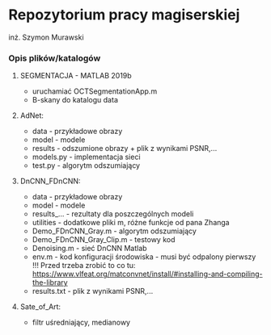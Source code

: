 # Repozytorium pracy magiserskiej 
inż. Szymon Murawski
### Opis plików/katalogów


1. SEGMENTACJA  - MATLAB 2019b
   - uruchamiać OCTSegmentationApp.m
   - B-skany do katalogu data
2. AdNet:
   - data - przykładowe obrazy
   - model - modele
   - results - odszumione obrazy + plik z wynikami PSNR,...
   - models.py - implementacja sieci
   - test.py - algorytm odszumiający

4. DnCNN_FDnCNN:
   - data - przykładowe obrazy
   - model - modele
   - results_... - rezultaty dla poszczególnych modeli
   - utilities - dodatkowe pliki m, różne funkcje od pana Zhanga
   - Demo_FDnCNN_Gray.m - algorytm odszumiający
   - Demo_FDnCNN_Gray_Clip.m - testowy kod
   - Denoising.m - sieć DnCNN Matlab
   - env.m - kod konfiguracji środowiska - musi być odpalony pierwszy !!! Przed trzeba zrobić to co tu: https://www.vlfeat.org/matconvnet/install/#installing-and-compiling-the-library
   - results.txt - plik z wynikami PSNR,...
5. Sate_of_Art:
   - filtr uśredniający, medianowy
